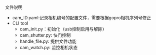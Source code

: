 文件说明
- cam_ID.yaml:记录相机编号的配置文件，需要根据gopro相机序列号修正
- CLI tool
    - cam_init.py：初始化（usb控制启用与解除）
    - cam_shutter.py: 快门控制
    - handle_file.py: 提供文件功能
    - cam_watch.py: 监控相机状态
